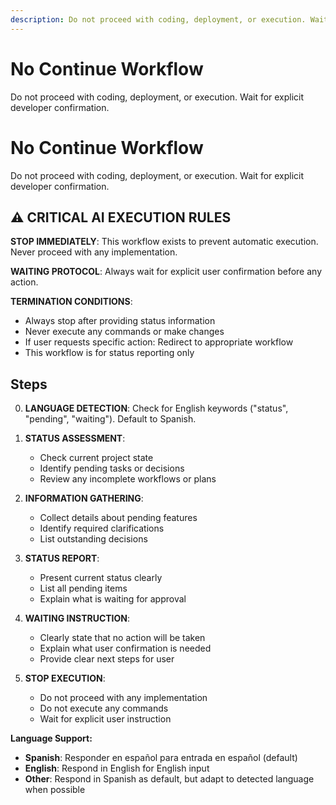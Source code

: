 ```yaml
---
description: Do not proceed with coding, deployment, or execution. Wait for explicit developer confirmation
---
```


# No Continue Workflow

Do not proceed with coding, deployment, or execution. Wait for explicit developer confirmation.

# No Continue Workflow

Do not proceed with coding, deployment, or execution. Wait for explicit developer confirmation.

## ⚠️ CRITICAL AI EXECUTION RULES

**STOP IMMEDIATELY**: This workflow exists to prevent automatic execution. Never proceed with any implementation.

**WAITING PROTOCOL**: Always wait for explicit user confirmation before any action.

**TERMINATION CONDITIONS**:
- Always stop after providing status information
- Never execute any commands or make changes
- If user requests specific action: Redirect to appropriate workflow
- This workflow is for status reporting only

## Steps

0. **LANGUAGE DETECTION**: Check for English keywords ("status", "pending", "waiting"). Default to Spanish.

1. **STATUS ASSESSMENT**:
   - Check current project state
   - Identify pending tasks or decisions
   - Review any incomplete workflows or plans

2. **INFORMATION GATHERING**:
   - Collect details about pending features
   - Identify required clarifications
   - List outstanding decisions

3. **STATUS REPORT**:
   - Present current status clearly
   - List all pending items
   - Explain what is waiting for approval

4. **WAITING INSTRUCTION**:
   - Clearly state that no action will be taken
   - Explain what user confirmation is needed
   - Provide clear next steps for user

5. **STOP EXECUTION**:
   - Do not proceed with any implementation
   - Do not execute any commands
   - Wait for explicit user instruction

**Language Support:**
- **Spanish**: Responder en español para entrada en español (default)
- **English**: Respond in English for English input
- **Other**: Respond in Spanish as default, but adapt to detected language when possible
